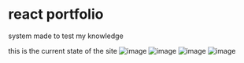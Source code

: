 # react portfolio
 
system made to test my knowledge

this is the current state of the site
![image](https://user-images.githubusercontent.com/61758357/161410424-1949f1d2-0b52-445d-bf1e-0e051b2d8b79.png)
![image](https://user-images.githubusercontent.com/61758357/161464520-b0182b48-eead-4638-8eaa-393e0e79ed03.png)
![image](https://user-images.githubusercontent.com/61758357/161464561-bcc836e1-6157-4cd3-8271-ea2656354ce8.png)
![image](https://user-images.githubusercontent.com/61758357/161464608-844b1566-1c13-4941-a8f6-f4b07290e9ed.png)





